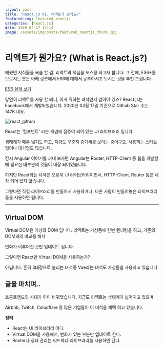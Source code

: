 ```yaml
---
layout: post
title: "React.js 01. 리액트가 뭔가요?"
featured-img: featured_reactjs
categories: [React.js]
date: 2020-04-17 14:14
image: /assets/img/posts/featured_reactjs_thumb.jpg
---
```


# 리액트가 뭔가요? (What is React.js?)

배웠던 지식들을 복습 할 겸. 리액트의 핵심을 포스팅 하고자 합니다.
그 전에, ES6+를 모르시는 분은 아래 링크에서 ES6에 대해서 공부하시고 보시는 것을 추천 드립니다.

[ES6 살펴 보기](https://gwanwoodev.github.io/learn-es6/)

당연히 리액트를 사용 할 테니, 이게 뭐하는 녀석인지 알아야 겠죠?
React.js는 Facebook에서 개발되었습니다. 2020년 04월 17일 기준으로 Github Star 수는 147K 네요.

![react_github](https://gwanwoodev.github.io/assets/upload/react_github.jpg)

React는 '컴포넌트' 라는 개념에 집중이 되어 있는 UI 라이브러리 입니다.

생태계가 매우 넓기도 하고, 지금도 꾸준히 증가세를 보이는 중이구요. 사용하는 스타트업이나 대기업도 많습니다.

잠시 Angular 이야기를 꺼내 보자면 Angular는 Router, HTTP-Client 등 웹을 개발할때 필요한 대부분의 것들이 내장 되어있습니다.

하지만 React라는 녀석은 오로지 UI 라이브러리이면서, HTTP-Client, Router 등은 내장 되어 있지 않습니다.

그렇다면 직접 라이브러리를 만들어서 사용하거나, 다른 사람이 만들어놓은 라이브러리들을 사용하면 됩니다.

***

## Virtual DOM

Virtual DOM은 가상의 DOM 입니다. 리액트는 가상돔에 한번 렌더링을 하고, 기존의 DOM과의 비교를 해서 

변화가 이루어진 곳만 업데이트 됩니다.

그렇다면 React만 Virtual DOM을 사용하는가? 

아닙니다. 흔히 3대장으로 불리는 녀석중 Vue라는 녀석도 가상돔을 사용하고 있습니다.

## 글을 마치며..

프론트엔드의 시대가 이미 바뀌었습니다. 지금도 리액트는 생태계가 넓어지고 있으며

Airbnb, Twitch, Coludflare 등 많은 기업들이 이 녀석을 채택 하고 있습니다.

<b>정리</b>

* React는 UI 라이브러리 이다.
* Virtual DOM을 사용해서, 변화가 있는 부분만 업데이트 한다.
* Router나 상태 관리는 써드파티 라이브러리를 사용하면 된다.